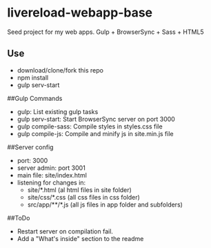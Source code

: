 # livereload-webapp-base
Seed project for my web apps. Gulp + BrowserSync + Sass + HTML5

## Use
- download/clone/fork this repo
- npm install
- gulp serv-start

##Gulp Commands

- gulp: List existing gulp tasks
- gulp serv-start: Start BrowserSync server on port 3000
- gulp compile-sass: Compile styles in styles.css file
- gulp compile-js: Compile and minify js in site.min.js file

##Server config
- port: 3000
- server admin: port 3001
- main file: site/index.html
- listening for changes in: 
  - site/*.html (al html files in site folder)
  - site/css/*.css (all css files in css folder)
  - src/app/**/*.js (all js files in app folder and subfolders)

##ToDo
- Restart server on compilation fail.
- Add a "What's inside" section to the readme
